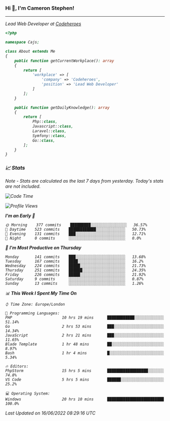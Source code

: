 ### Hi 👋, I'm Cameron Stephen!
<hr>
<p><em>Lead Web Developer at <a href="https://codeheroes.co.uk">Codeheroes</a></p>


```php
<?php

namespace Cajs;

class About extends Me
{
    public function getCurrentWorkplace(): array
    {
        return [
            'workplace' => [
                'company' => 'Codeheroes',
                'position' => 'Lead Web Developer'
            ]
        ];
    }

    public function getDailyKnowledge(): array
    {
        return [
            Php::class,
            Javascript::class,
            Laravel::class,
            Symfony::class,
            Go::class,
        ];
    }
}
```

### 📈 Stats
<p><em>Note - Stats are calculated as the last 7 days from yesterday. Today's stats are not included.</em></p>


<!--START_SECTION:waka-->
![Code Time](http://img.shields.io/badge/Code%20Time-2%2C943%20hrs%2021%20mins-blue)

![Profile Views](http://img.shields.io/badge/Profile%20Views-0-blue)

**I'm an Early 🐤** 

```text
🌞 Morning    377 commits    █████████░░░░░░░░░░░░░░░░   36.57% 
🌆 Daytime    523 commits    ████████████░░░░░░░░░░░░░   50.73% 
🌃 Evening    131 commits    ███░░░░░░░░░░░░░░░░░░░░░░   12.71% 
🌙 Night      0 commits      ░░░░░░░░░░░░░░░░░░░░░░░░░   0.0%

```
📅 **I'm Most Productive on Thursday** 

```text
Monday       141 commits    ███░░░░░░░░░░░░░░░░░░░░░░   13.68% 
Tuesday      167 commits    ████░░░░░░░░░░░░░░░░░░░░░   16.2% 
Wednesday    224 commits    █████░░░░░░░░░░░░░░░░░░░░   21.73% 
Thursday     251 commits    ██████░░░░░░░░░░░░░░░░░░░   24.35% 
Friday       226 commits    █████░░░░░░░░░░░░░░░░░░░░   21.92% 
Saturday     9 commits      ░░░░░░░░░░░░░░░░░░░░░░░░░   0.87% 
Sunday       13 commits     ░░░░░░░░░░░░░░░░░░░░░░░░░   1.26%

```


📊 **This Week I Spent My Time On** 

```text
⌚︎ Time Zone: Europe/London

💬 Programming Languages: 
PHP                      10 hrs 19 mins      ████████████░░░░░░░░░░░░░   51.14% 
Go                       2 hrs 53 mins       ███░░░░░░░░░░░░░░░░░░░░░░   14.34% 
JavaScript               2 hrs 21 mins       ███░░░░░░░░░░░░░░░░░░░░░░   11.65% 
Blade Template           1 hr 48 mins        ██░░░░░░░░░░░░░░░░░░░░░░░   8.97% 
Bash                     1 hr 4 mins         █░░░░░░░░░░░░░░░░░░░░░░░░   5.34%

🔥 Editors: 
PhpStorm                 15 hrs 5 mins       ██████████████████░░░░░░░   74.8% 
VS Code                  5 hrs 5 mins        ██████░░░░░░░░░░░░░░░░░░░   25.2%

💻 Operating System: 
Windows                  20 hrs 10 mins      █████████████████████████   100.0%

```


 Last Updated on 16/06/2022 08:29:16 UTC
<!--END_SECTION:waka-->
